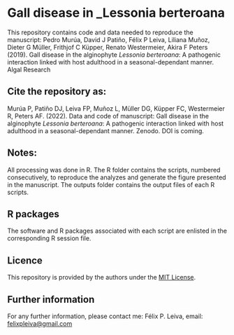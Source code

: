 # Gall disease in _Lessonia berteroana
 
This repository contains code and data needed to reproduce the manuscript: Pedro Murúa, David J Patiño, Félix P Leiva, Liliana Muñoz, Dieter G Müller, Frithjof C Küpper, Renato Westermeier, Akira F Peters (2019). Gall disease in the alginophyte _Lessonia berteroana_: A pathogenic interaction linked with host adulthood in a seasonal-dependant manner. Algal Research 

## Cite the repository as: 

Murúa P, Patiño DJ, Leiva FP, Muñoz L, Müller DG, Küpper FC, Westermeier R, Peters AF. (2022). Data and code of manuscript: Gall disease in the alginophyte _Lessonia berteroana_: A pathogenic interaction linked with host adulthood in a seasonal-dependant manner. Zenodo. DOI is coming.

## Notes:
All processing was done in R. The R folder contains the scripts, numbered consecutively, to reproduce the analyzes and generate the figure presented in the manuscript. The outputs folder contains the output files of each R scripts.

## R packages
The software and R packages associated with each script are enlisted in the corresponding R session file.

## Licence
This repository is provided by the authors under the [MIT License](https://opensource.org/licenses/MIT).

## Further information
For any further information, please contact me: Félix P. Leiva, email: felixpleiva@gmail.com

